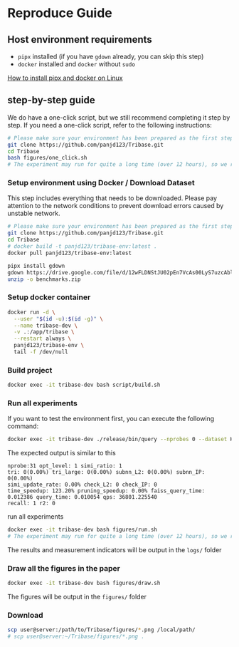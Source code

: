 # Reproduce Guide

## Host environment requirements

- `pipx` installed (if you have `gdown` already, you can skip this step)
- `docker` installed and `docker` without `sudo`

[How to install pipx and docker on Linux](https://chatgpt.com/share/68ab0118-df3c-8010-bd95-db97d55926f0)

## step-by-step guide

We do have a one-click script, but we still recommend completing it step by step. If you need a one-click script, refer to the following instructions:

```bash
# Please make sure your environment has been prepared as the first step (Host environment requirements)
git clone https://github.com/panjd123/Tribase.git
cd Tribase
bash figures/one_click.sh
# The experiment may run for quite a long time (over 12 hours), so we recommend using tools like tmux.
```

### Setup environment using Docker / Download Dataset

This step includes everything that needs to be downloaded. Please pay attention to the network conditions to prevent download errors caused by unstable network.

```bash
# Please make sure your environment has been prepared as the first step (Host environment requirements)
git clone https://github.com/panjd123/Tribase.git
cd Tribase
# docker build -t panjd123/tribase-env:latest .
docker pull panjd123/tribase-env:latest

pipx install gdown
gdown https://drive.google.com/file/d/12wFLDNStJU02pEn7VcAs00LyS7uzcAbl/view?usp=sharing --fuzzy
unzip -o benchmarks.zip
```

### Setup docker container

```bash
docker run -d \
  --user "$(id -u):$(id -g)" \
  --name tribase-dev \
  -v .:/app/tribase \
  --restart always \
  panjd123/tribase-env \
  tail -f /dev/null
```

### Build project

```bash
docker exec -it tribase-dev bash script/build.sh
```

### Run all experiments

If you want to test the environment first, you can execute the following command:

```bash
docker exec -it tribase-dev ./release/bin/query --nprobes 0 --dataset HandOutlines --opt_levels OPT_TRIANGLE
```

The expected output is similar to this

```
nprobe:31 opt_level: 1 simi_ratio: 1
tri: 0(0.00%) tri_large: 0(0.00%) subnn_L2: 0(0.00%) subnn_IP: 0(0.00%)
simi_update_rate: 0.00% check_L2: 0 check_IP: 0
time_speedup: 123.20% pruning_speedup: 0.00% faiss_query_time: 0.012386 query_time: 0.010054 qps: 36801.225540
recall: 1 r2: 0
```

run all experiments

```bash
docker exec -it tribase-dev bash figures/run.sh
# The experiment may run for quite a long time (over 12 hours), so we recommend using tools like tmux.
```

The results and measurement indicators will be output in the `logs/` folder

### Draw all the figures in the paper

```bash
docker exec -it tribase-dev bash figures/draw.sh
```

The figures will be output in the `figures/` folder

### Download

```bash
scp user@server:/path/to/Tribase/figures/*.png /local/path/
# scp user@server:~/Tribase/figures/*.png .
```
